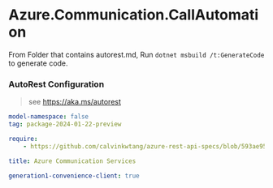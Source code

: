 # Azure.Communication.CallAutomation

From Folder that contains autorest.md, Run `dotnet msbuild /t:GenerateCode` to generate code.

### AutoRest Configuration
> see https://aka.ms/autorest

```yaml
model-namespace: false
tag: package-2024-01-22-preview

require:
    - https://github.com/calvinkwtang/azure-rest-api-specs/blob/593ae951f74f92aa35041ee8f6cae3266e1693a9/specification/communication/data-plane/CallAutomation/readme.md

title: Azure Communication Services

generation1-convenience-client: true
```
